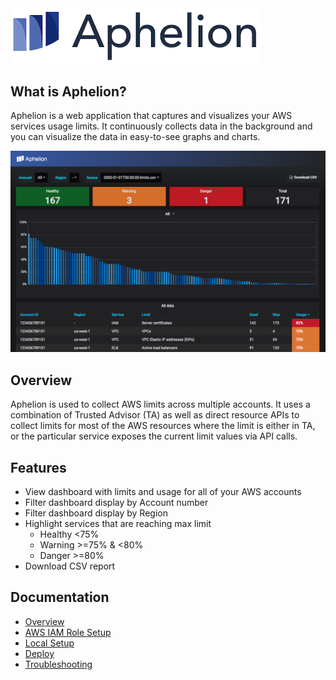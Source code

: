 <img src="/img/logo.png" alt="drawing" width="400px"/>

## What is Aphelion?
Aphelion is a web application that captures and visualizes your AWS services usage limits.  It continuously collects data in the background and you can visualize the data in easy-to-see graphs and charts.

[![Aphelion dashboard](docs/images/dashboard.png)](docs/images/dashboard.png)

## Overview
Aphelion is used to collect AWS limits across multiple accounts. It uses
a combination of Trusted Advisor (TA) as well as direct resource APIs to collect
limits for most of the AWS resources where the limit is either in TA, or
the particular service exposes the current limit values via API calls.

## Features
- View dashboard with limits and usage for all of your AWS accounts
- Filter dashboard display by Account number
- Filter dashboard display by Region
- Highlight services that are reaching max limit
  - Healthy <75%
  - Warning >=75% & <80%
  - Danger >=80%
- Download CSV report

## Documentation
- [Overview](docs/index.md)
- [AWS IAM Role Setup](docs/AWS-Setup.md)
- [Local Setup](docs/Local-Setup.md)
- [Deploy](docs/Deploy.md)
- [Troubleshooting](docs/Troubleshooting.md)
